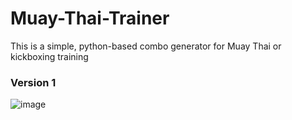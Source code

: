 # Muay-Thai-Trainer
This is a simple, python-based combo generator for Muay Thai or kickboxing training

 ### Version 1
![image](https://github.com/tdeenv/Muay-Thai-Trainer/assets/105050195/8f88f42e-4e01-429a-9917-6ceec9121697)
